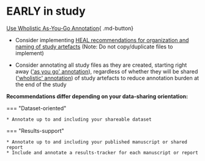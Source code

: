 # EARLY in study

[Use Wholistic As-You-Go Annotation](../annot/introholmin.md#wholistic-annotation-of-study-artefacts){ .md-button}

* Consider implementing [HEAL recommendations for organization and naming of study artefacts](docs\terms\name.md) (Note: Do not copy/duplicate files to implement)

* Consider annotating all study files as they are created, starting right away (['as you go' annotation](docs\terms\addtop.md)), regardless of whether they will be shared (['wholistic' annotation](link)) of study artefacts to reduce annotation burden at the end of the study

**Recommendations differ depending on your data-sharing orientation:**

=== "Dataset-oriented"

    * Annotate up to and including your shareable dataset

=== "Results-support"

    * Annotate up to and including your published manuscript or shared report
    * Include and annotate a results-tracker for each manuscript or report



